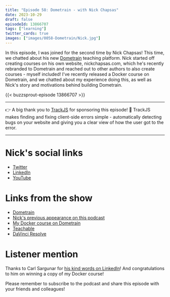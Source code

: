```yaml
---
title: "Episode 58: Dometrain - with Nick Chapsas"
date: 2023-10-29
draft: false
episodeId: 13866707
tags: ["learning"]
twitter_cards: true
images: ["images/0058-Dometrain/Nick.jpg"]
---
```


In this episode, I was joined for the second time by Nick Chapsas! This time, we chatted about his new [Dometrain](https://www.dometrain.com/) teaching platform. Nick started off creating courses on his own website, nickchapsas.com, which he's recently rebranded to Dometrain and reached out to other authors to also create courses - myself included! I've recently released a Docker course on Dometrain, and we chatted about my experience doing this, as well as Nick's story and motivations behind building Dometrain.

{{< buzzsprout-episode 13866707 >}}

---

👉 A big thank you to [TrackJS](https://trackjs.com/) for sponsoring this episode! 🙏 TrackJS makes finding and fixing client-side errors simple - automatically detecting bugs on your website and giving you a clear view of how the user got to the error.

---

# Nick's social links

* [Twitter](https://twitter.com/nickchapsas)
* [LinkedIn](https://www.linkedin.com/in/nick-chapsas/)
* [YouTube](https://www.youtube.com/@nickchapsas)

# Links from the show

* [Dometrain](https://www.dometrain.com/)
* [Nick's previous appearance on this podcast](/posts/0034-nickchapsas/)
* [My Docker course on Dometrain](https://dometrain.com/course/from-zero-to-hero-docker/)
* [Teachable](https://teachable.com/)
* [DaVinci Resolve](https://www.blackmagicdesign.com/uk/products/davinciresolve)

# Listener mention

Thanks to Carl Sargunar for [his kind words on LinkedIn](https://www.linkedin.com/posts/carl-sargunar-63b5814_unhandledexception-nservicebus-dotnet-activity-7112139883762081792-1Hr-/)! And congratulations to him on winning a copy of my Docker course!

Please remember to subscribe to the podcast and share this episode with your friends and colleagues!
